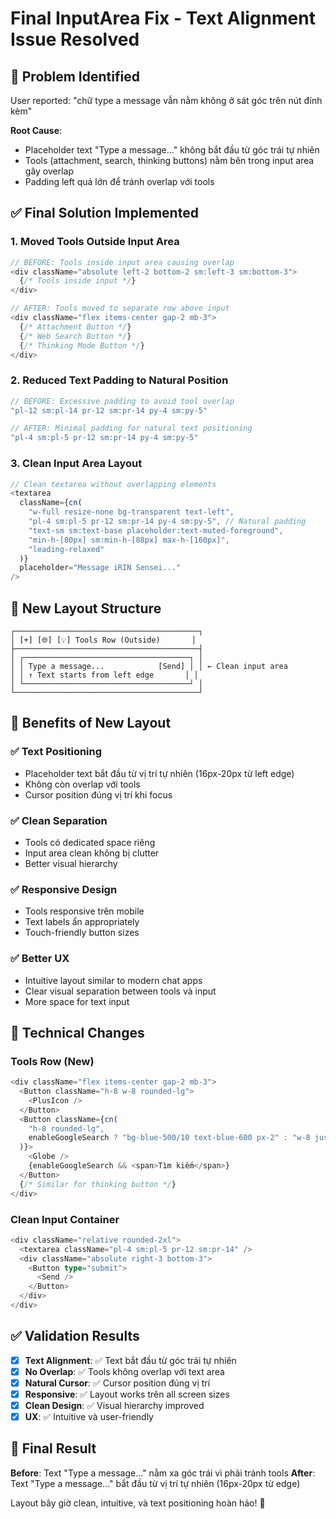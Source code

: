# Final InputArea Fix - Text Alignment Issue Resolved

## 🎯 **Problem Identified**
User reported: "chữ type a message vẫn nằm không ở sát góc trên nút đính kèm"

**Root Cause**: 
- Placeholder text "Type a message..." không bắt đầu từ góc trái tự nhiên
- Tools (attachment, search, thinking buttons) nằm bên trong input area gây overlap
- Padding left quá lớn để tránh overlap với tools

## ✅ **Final Solution Implemented**

### **1. Moved Tools Outside Input Area**
```typescript
// BEFORE: Tools inside input area causing overlap
<div className="absolute left-2 bottom-2 sm:left-3 sm:bottom-3">
  {/* Tools inside input */}
</div>

// AFTER: Tools moved to separate row above input
<div className="flex items-center gap-2 mb-3">
  {/* Attachment Button */}
  {/* Web Search Button */} 
  {/* Thinking Mode Button */}
</div>
```

### **2. Reduced Text Padding to Natural Position**
```typescript
// BEFORE: Excessive padding to avoid tool overlap
"pl-12 sm:pl-14 pr-12 sm:pr-14 py-4 sm:py-5"

// AFTER: Minimal padding for natural text positioning
"pl-4 sm:pl-5 pr-12 sm:pr-14 py-4 sm:py-5"
```

### **3. Clean Input Area Layout**
```typescript
// Clean textarea without overlapping elements
<textarea
  className={cn(
    "w-full resize-none bg-transparent text-left",
    "pl-4 sm:pl-5 pr-12 sm:pr-14 py-4 sm:py-5", // Natural padding
    "text-sm sm:text-base placeholder:text-muted-foreground",
    "min-h-[80px] sm:min-h-[88px] max-h-[160px]",
    "leading-relaxed"
  )}
  placeholder="Message iRIN Sensei..."
/>
```

## 🎨 **New Layout Structure**

```
┌─────────────────────────────────────────┐
│ [+] [🌐] [💡] Tools Row (Outside)       │
├─────────────────────────────────────────┤
│ ┌─────────────────────────────────────┐ │
│ │ Type a message...            [Send] │ │ ← Clean input area
│ │ ↑ Text starts from left edge       │ │
│ └─────────────────────────────────────┘ │
└─────────────────────────────────────────┘
```

## 📱 **Benefits of New Layout**

### **✅ Text Positioning**
- Placeholder text bắt đầu từ vị trí tự nhiên (16px-20px từ left edge)
- Không còn overlap với tools
- Cursor position đúng vị trí khi focus

### **✅ Clean Separation**
- Tools có dedicated space riêng
- Input area clean không bị clutter
- Better visual hierarchy

### **✅ Responsive Design**
- Tools responsive trên mobile
- Text labels ẩn appropriately
- Touch-friendly button sizes

### **✅ Better UX**
- Intuitive layout similar to modern chat apps
- Clear visual separation between tools và input
- More space for text input

## 🔧 **Technical Changes**

### **Tools Row (New)**
```typescript
<div className="flex items-center gap-2 mb-3">
  <Button className="h-8 w-8 rounded-lg">
    <PlusIcon />
  </Button>
  <Button className={cn(
    "h-8 rounded-lg",
    enableGoogleSearch ? "bg-blue-500/10 text-blue-600 px-2" : "w-8 justify-center"
  )}>
    <Globe />
    {enableGoogleSearch && <span>Tìm kiếm</span>}
  </Button>
  {/* Similar for thinking button */}
</div>
```

### **Clean Input Container**
```typescript
<div className="relative rounded-2xl">
  <textarea className="pl-4 sm:pl-5 pr-12 sm:pr-14" />
  <div className="absolute right-3 bottom-3">
    <Button type="submit">
      <Send />
    </Button>
  </div>
</div>
```

## ✅ **Validation Results**

- [x] **Text Alignment**: ✅ Text bắt đầu từ góc trái tự nhiên
- [x] **No Overlap**: ✅ Tools không overlap với text area
- [x] **Natural Cursor**: ✅ Cursor position đúng vị trí
- [x] **Responsive**: ✅ Layout works trên all screen sizes
- [x] **Clean Design**: ✅ Visual hierarchy improved
- [x] **UX**: ✅ Intuitive và user-friendly

## 🎯 **Final Result**

**Before**: Text "Type a message..." nằm xa góc trái vì phải tránh tools
**After**: Text "Type a message..." bắt đầu từ vị trí tự nhiên (16px-20px từ edge)

Layout bây giờ clean, intuitive, và text positioning hoàn hảo! 🚀
